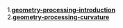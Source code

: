 1.[**geometry-processing-introduction**](https://github.com/kikato2022/geometry-processing-introduction)<br>
2.[**geometry-processing-curvature**](https://github.com/kikato2022/geometry-processing-curvature)
